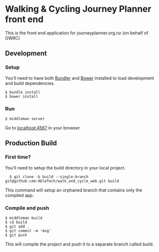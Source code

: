 # Walking & Cycling Journey Planner front end

This is the front end application for journeyplanner.org.nz (on behalf of GWRC)

## Development

### Setup

You'll need to have both [Bundler](http://bundler.io/) and [Bower](http://bower.io/) installed to load development and build dependencies.

    $ bundle install
    $ bower install

### Run

    $ middleman server

Go to [localhost:4567](http://localhost:4567) in your browser

## Production Build

### First time?

You'll need to setup the build directory in your local project.

      $ git clone -b build --single-branch git@github.com:AbleTech/walk_and_cycle_web.git build

This command will setup an orphaned branch that contains only the compiled app.

### Compile and push

    $ middleman build
    $ cd build
    $ git add .
    $ git commit -m 'msg'
    $ git push

This will compile the project and push it to a separate branch called build.